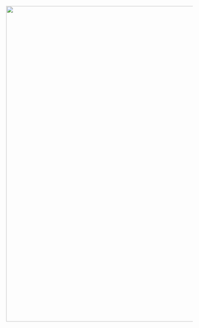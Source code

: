 <!-- ### Hi there 👋 -->

<!-- - 🔭 I’m currently working on ...
- 🌱 I’m currently learning ...
- 👯 I’m looking to collaborate on ...
- 🤔 I’m looking for help with ...
- 💬 Ask me about ...
- 📫 How to reach me: ...
- 😄 Pronouns: ...
- ⚡ Fun fact: ... -->

<!-- [![GitHub Stats](https://github-readme-stats.vercel.app/api?username=machadorafa&theme=radical)](#) [![Top Langs](https://github-readme-stats.vercel.app/api/top-langs/?username=machadorafa&theme=radical&layout=compact)](#) -->

[<img src="https://rafaelmachado.dev/img/website-card.png" width="850"/>](https://rafaelmachado.dev/)

